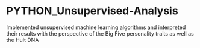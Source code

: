 # PYTHON_Unsupervised-Analysis
Implemented unsupervised machine learning algorithms and interpreted their results with the perspective of the Big Five personality traits as well as the Hult DNA
